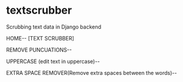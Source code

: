 # textscrubber
Scrubbing text data in Django backend 



HOME-- [TEXT SCRUBBER]


REMOVE PUNCUATIONS--


UPPERCASE (edit text in uppercase)--


EXTRA SPACE REMOVER(Remove extra spaces between the words)--





